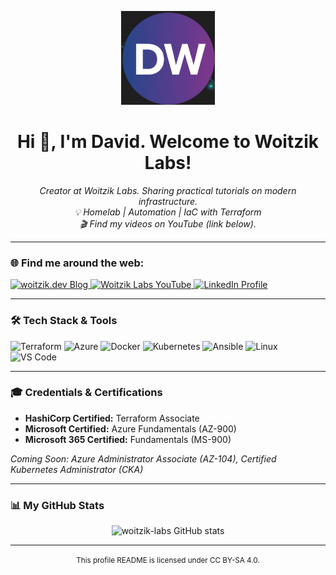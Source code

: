 <p align="center">
  <img src="https://github.com/Woitzik-Labs/woitzik-labs/raw/main/assets/dwlabs.png" alt="Woitzik Labs Logo" width="150"/>
</p>

<h1 align="center">Hi 👋, I'm David. Welcome to Woitzik Labs!</h1>

<p align="center">
  <em>Creator at Woitzik Labs. Sharing practical tutorials on modern infrastructure.</em><br>
  <em>💡 Homelab | Automation | IaC with Terraform</em><br>
  <em>🎬 Find my videos on YouTube (link below).</em>
</p>

---

### 🌐 Find me around the web:

<p align="left">
  <a href="https://woitzik.dev" target="_blank">
    <img src="https://img.shields.io/badge/Website-woitzik.dev-blue?style=for-the-badge&logo=hugo" alt="woitzik.dev Blog"/>
  </a>
  <a href="https://www.youtube.com/@WoitzikLabs" target="_blank">
    <img src="https://img.shields.io/badge/YouTube-%40WoitzikLabs-red?style=for-the-badge&logo=youtube" alt="Woitzik Labs YouTube"/>
  </a>
  <a href="https://www.linkedin.com/in/david-woitzik" target="_blank">
    <img src="https://img.shields.io/badge/LinkedIn-Profile-blue?style=for-the-badge&logo=linkedin" alt="LinkedIn Profile"/>
  </a>
</p>

---

### 🛠️ Tech Stack & Tools

<p align="left">
  <img src="https://img.shields.io/badge/Terraform-%237B42BC.svg?style=for-the-badge&logo=terraform&logoColor=white" alt="Terraform"/>
  <img src="https://img.shields.io/badge/azure-%230078D4.svg?style=for-the-badge&logo=microsoft-azure&logoColor=white" alt="Azure"/>
  <img src="https://img.shields.io/badge/docker-%232496ED.svg?style=for-the-badge&logo=docker&logoColor=white" alt="Docker"/>
  <img src="https://img.shields.io/badge/kubernetes-%23326CE5.svg?style=for-the-badge&logo=kubernetes&logoColor=white" alt="Kubernetes"/>
  <img src="https://img.shields.io/badge/ansible-%23EE0000.svg?style=for-the-badge&logo=ansible&logoColor=white" alt="Ansible"/>
  <img src="https://img.shields.io/badge/linux-FCC624?style=for-the-badge&logo=linux&logoColor=black" alt="Linux"/>
  <img src="https://img.shields.io/badge/Visual%20Studio%20Code-007ACC?style=for-the-badge&logo=visual-studio-code&logoColor=white" alt="VS Code"/>
</p>

---

### 🎓 Credentials & Certifications

* **HashiCorp Certified:** Terraform Associate
* **Microsoft Certified:** Azure Fundamentals (AZ-900)
* **Microsoft 365 Certified:** Fundamentals (MS-900)

*Coming Soon: Azure Administrator Associate (AZ-104), Certified Kubernetes Administrator (CKA)*

---

### 📊 My GitHub Stats

<p align="center">
  <img src="https://github-readme-stats.vercel.app/api?username=woitzik-labs&show_icons=true&theme=dracula&rank_icon=github" alt="woitzik-labs GitHub stats" />
</p>

---

<p align="center">
  <small>This profile README is licensed under CC BY-SA 4.0.</small>
</p>
